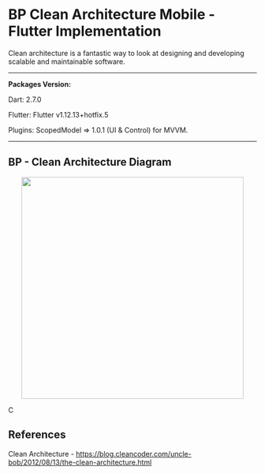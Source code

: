 # BP Clean Architecture Mobile - Flutter Implementation

Clean architecture is a fantastic way to look at designing and developing scalable and maintainable software.



---

**Packages Version:**

Dart: 2.7.0

Flutter: Flutter v1.12.13+hotfix.5

Plugins:
ScopedModel => 1.0.1 (UI & Control) for MVVM.

---

## BP - Clean Architecture Diagram
<center><img src="https://i.imgur.com/nxLW9lk.png" width="450" height="450"></center>

C


## References
Clean Architecture - https://blog.cleancoder.com/uncle-bob/2012/08/13/the-clean-architecture.html